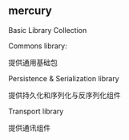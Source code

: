## mercury

Basic Library Collection

Commons library:

提供通用基础包

Persistence & Serialization library

提供持久化和序列化与反序列化组件

Transport library

提供通讯组件




